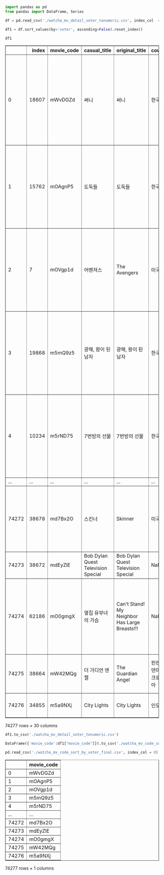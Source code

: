 ```python
import pandas as pd
from pandas import DataFrame, Series
```


```python
df = pd.read_csv('./watcha_mv_detail_voter_tonumeric.csv', index_col  = 0)
```


```python
df1 = df.sort_values(by='voter', ascending=False).reset_index()
```


```python
df1
```




<div>
<style scoped>
    .dataframe tbody tr th:only-of-type {
        vertical-align: middle;
    }

    .dataframe tbody tr th {
        vertical-align: top;
    }

    .dataframe thead th {
        text-align: right;
    }
</style>
<table border="1" class="dataframe">
  <thead>
    <tr style="text-align: right;">
      <th></th>
      <th>index</th>
      <th>movie_code</th>
      <th>casual_title</th>
      <th>original_title</th>
      <th>country</th>
      <th>production_year</th>
      <th>genre</th>
      <th>running_time</th>
      <th>director</th>
      <th>main_actor</th>
      <th>...</th>
      <th>ratings_1.0</th>
      <th>ratings_1.5</th>
      <th>ratings_2.0</th>
      <th>ratings_2.5</th>
      <th>ratings_3.0</th>
      <th>ratings_3.5</th>
      <th>ratings_4.0</th>
      <th>ratings_4.5</th>
      <th>ratings_5.0</th>
      <th>story</th>
    </tr>
  </thead>
  <tbody>
    <tr>
      <td>0</td>
      <td>18607</td>
      <td>mWvDGZd</td>
      <td>써니</td>
      <td>써니</td>
      <td>한국</td>
      <td>2011.0</td>
      <td>드라마/코미디</td>
      <td>2시간 4분</td>
      <td>강형철</td>
      <td>유호정,고수희,홍진희,이연경,심은경,강소라,민효린,남보라</td>
      <td>...</td>
      <td>3.344</td>
      <td>1.848</td>
      <td>8.448</td>
      <td>8.712</td>
      <td>43.384</td>
      <td>34.672</td>
      <td>88.000</td>
      <td>25.256</td>
      <td>87.648</td>
      <td>전라도 벌교 전학생 나미는 긴장하면 터져 나오는 사투리 탓에 첫날부터 날라리들의 놀...</td>
    </tr>
    <tr>
      <td>1</td>
      <td>15762</td>
      <td>mOAgnP5</td>
      <td>도둑들</td>
      <td>도둑들</td>
      <td>한국</td>
      <td>2012.0</td>
      <td>범죄/액션</td>
      <td>2시간 15분</td>
      <td>최동훈</td>
      <td>김윤석,김혜수,이정재,전지현</td>
      <td>...</td>
      <td>4.048</td>
      <td>2.640</td>
      <td>11.528</td>
      <td>12.320</td>
      <td>54.648</td>
      <td>41.096</td>
      <td>88.000</td>
      <td>22.704</td>
      <td>75.240</td>
      <td>한 팀으로 활동 중인 한국의 도둑 뽀빠이와 예니콜, 씹던껌, 잠파노. 미술관을 터는...</td>
    </tr>
    <tr>
      <td>2</td>
      <td>7</td>
      <td>mOVgp1d</td>
      <td>어벤져스</td>
      <td>The Avengers</td>
      <td>미국</td>
      <td>2012.0</td>
      <td>모험/판타지/액션/SF</td>
      <td>2시간 22분</td>
      <td>조스 웨던</td>
      <td>로버트 다우니 주니어,크리스 헴스워스,스칼렛 요한슨,마크 러팔로,크리스 에반스,제레...</td>
      <td>...</td>
      <td>2.640</td>
      <td>1.144</td>
      <td>5.104</td>
      <td>4.400</td>
      <td>22.176</td>
      <td>18.568</td>
      <td>52.712</td>
      <td>20.240</td>
      <td>88.000</td>
      <td>에너지원 ‘큐브’를 이용한 적의 등장으로 인류가 위험에 처하자 국제평화유지기구인 쉴...</td>
    </tr>
    <tr>
      <td>3</td>
      <td>19868</td>
      <td>m5mQ9z5</td>
      <td>광해, 왕이 된 남자</td>
      <td>광해, 왕이 된 남자</td>
      <td>한국</td>
      <td>2012.0</td>
      <td>시대극/드라마/역사</td>
      <td>2시간 11분</td>
      <td>추창민</td>
      <td>이병헌,류승룡,한효주</td>
      <td>...</td>
      <td>3.608</td>
      <td>2.024</td>
      <td>8.360</td>
      <td>8.712</td>
      <td>40.920</td>
      <td>33.704</td>
      <td>88.000</td>
      <td>26.576</td>
      <td>83.776</td>
      <td>왕위를 둘러싼 권력 다툼과 당쟁으로 혼란이 극에 달한 광해군 8년. 자신의 목숨을 ...</td>
    </tr>
    <tr>
      <td>4</td>
      <td>10234</td>
      <td>m5rND75</td>
      <td>7번방의 선물</td>
      <td>7번방의 선물</td>
      <td>한국</td>
      <td>2012.0</td>
      <td>드라마/코미디</td>
      <td>2시간 7분</td>
      <td>이환경</td>
      <td>류승룡,갈소원</td>
      <td>...</td>
      <td>6.160</td>
      <td>3.608</td>
      <td>11.352</td>
      <td>9.504</td>
      <td>31.328</td>
      <td>21.824</td>
      <td>54.560</td>
      <td>19.888</td>
      <td>88.000</td>
      <td>최악의 흉악범들이 모인 교도소 7번방에 이상한 놈이 들어왔다. 그는 바로 6살 지능...</td>
    </tr>
    <tr>
      <td>...</td>
      <td>...</td>
      <td>...</td>
      <td>...</td>
      <td>...</td>
      <td>...</td>
      <td>...</td>
      <td>...</td>
      <td>...</td>
      <td>...</td>
      <td>...</td>
      <td>...</td>
      <td>...</td>
      <td>...</td>
      <td>...</td>
      <td>...</td>
      <td>...</td>
      <td>...</td>
      <td>...</td>
      <td>...</td>
      <td>...</td>
      <td>...</td>
    </tr>
    <tr>
      <td>74272</td>
      <td>38678</td>
      <td>md7Bx2O</td>
      <td>스킨너</td>
      <td>Skinner</td>
      <td>미국</td>
      <td>1993.0</td>
      <td>스릴러/공포</td>
      <td>1시간 30분</td>
      <td>이반 나기</td>
      <td>테드 레이미,릭키 레이크,데이빗 워쇼프스키</td>
      <td>...</td>
      <td>NaN</td>
      <td>NaN</td>
      <td>NaN</td>
      <td>NaN</td>
      <td>NaN</td>
      <td>NaN</td>
      <td>NaN</td>
      <td>NaN</td>
      <td>NaN</td>
      <td>잔인한 정신병자 스킨너(Dennis Skinner: 테드 라이미 분)에 의해 추한 ...</td>
    </tr>
    <tr>
      <td>74273</td>
      <td>38672</td>
      <td>mdEyZlE</td>
      <td>Bob Dylan Quest Television Special</td>
      <td>Bob Dylan Quest Television Special</td>
      <td>NaN</td>
      <td>1964.0</td>
      <td>NaN</td>
      <td>0분</td>
      <td>NaN</td>
      <td>NaN</td>
      <td>...</td>
      <td>NaN</td>
      <td>NaN</td>
      <td>NaN</td>
      <td>NaN</td>
      <td>NaN</td>
      <td>NaN</td>
      <td>NaN</td>
      <td>NaN</td>
      <td>NaN</td>
      <td>-</td>
    </tr>
    <tr>
      <td>74274</td>
      <td>62186</td>
      <td>mO0gmgX</td>
      <td>옆집 유부녀의 가슴</td>
      <td>Can't Stand! My Neighbor Has Large Breasts!!!</td>
      <td>NaN</td>
      <td>2016.0</td>
      <td>NaN</td>
      <td>0분</td>
      <td>타카하시 카즈히코</td>
      <td>NaN</td>
      <td>...</td>
      <td>NaN</td>
      <td>NaN</td>
      <td>NaN</td>
      <td>NaN</td>
      <td>NaN</td>
      <td>NaN</td>
      <td>NaN</td>
      <td>NaN</td>
      <td>NaN</td>
      <td>초대받아 간 집에서 여성의 속옷을 훔치면서 벌어지는 이야기의 성애 영화</td>
    </tr>
    <tr>
      <td>74275</td>
      <td>38664</td>
      <td>mW42MQg</td>
      <td>더 가디언 엔젤</td>
      <td>The Guardian Angel</td>
      <td>핀란드,덴마크,크로아티아</td>
      <td>2018.0</td>
      <td>스릴러</td>
      <td>1시간 42분</td>
      <td>아르토 할로넨</td>
      <td>요한 필립 애스백,조쉬 루카스,라드 세르베드지야,사라 술리에</td>
      <td>...</td>
      <td>NaN</td>
      <td>NaN</td>
      <td>NaN</td>
      <td>NaN</td>
      <td>NaN</td>
      <td>NaN</td>
      <td>NaN</td>
      <td>NaN</td>
      <td>NaN</td>
      <td>-</td>
    </tr>
    <tr>
      <td>74276</td>
      <td>34855</td>
      <td>m5a9NXj</td>
      <td>City Lights</td>
      <td>City Lights</td>
      <td>인도</td>
      <td>2014.0</td>
      <td>스릴러/드라마</td>
      <td>2시간 6분</td>
      <td>NaN</td>
      <td>NaN</td>
      <td>...</td>
      <td>NaN</td>
      <td>NaN</td>
      <td>NaN</td>
      <td>NaN</td>
      <td>NaN</td>
      <td>NaN</td>
      <td>NaN</td>
      <td>NaN</td>
      <td>NaN</td>
      <td>-</td>
    </tr>
  </tbody>
</table>
<p>74277 rows × 30 columns</p>
</div>




```python
df1.to_csv('./watcha_mv_detail_voter_tonumeric.csv')
```


```python
DataFrame({'movie_code':df1["movie_code"]}).to_csv('./watcha_mv_code_sort_by_voter_final.csv')
```


```python
pd.read_csv('./watcha_mv_code_sort_by_voter_final.csv', index_col = 0)
```




<div>
<style scoped>
    .dataframe tbody tr th:only-of-type {
        vertical-align: middle;
    }

    .dataframe tbody tr th {
        vertical-align: top;
    }

    .dataframe thead th {
        text-align: right;
    }
</style>
<table border="1" class="dataframe">
  <thead>
    <tr style="text-align: right;">
      <th></th>
      <th>movie_code</th>
    </tr>
  </thead>
  <tbody>
    <tr>
      <td>0</td>
      <td>mWvDGZd</td>
    </tr>
    <tr>
      <td>1</td>
      <td>mOAgnP5</td>
    </tr>
    <tr>
      <td>2</td>
      <td>mOVgp1d</td>
    </tr>
    <tr>
      <td>3</td>
      <td>m5mQ9z5</td>
    </tr>
    <tr>
      <td>4</td>
      <td>m5rND75</td>
    </tr>
    <tr>
      <td>...</td>
      <td>...</td>
    </tr>
    <tr>
      <td>74272</td>
      <td>md7Bx2O</td>
    </tr>
    <tr>
      <td>74273</td>
      <td>mdEyZlE</td>
    </tr>
    <tr>
      <td>74274</td>
      <td>mO0gmgX</td>
    </tr>
    <tr>
      <td>74275</td>
      <td>mW42MQg</td>
    </tr>
    <tr>
      <td>74276</td>
      <td>m5a9NXj</td>
    </tr>
  </tbody>
</table>
<p>74277 rows × 1 columns</p>
</div>

